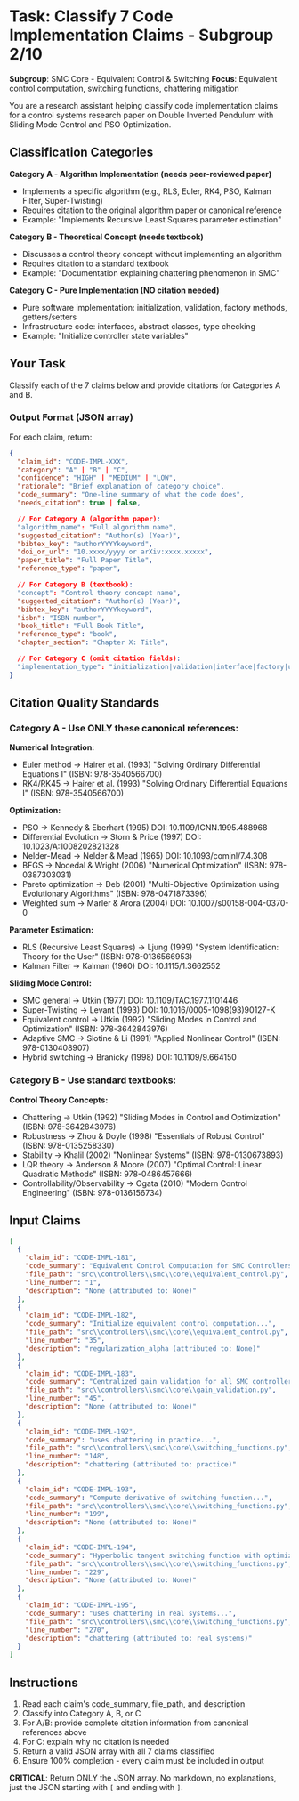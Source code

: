 # Task: Classify 7 Code Implementation Claims - Subgroup 2/10

**Subgroup**: SMC Core - Equivalent Control & Switching
**Focus**: Equivalent control computation, switching functions, chattering mitigation

You are a research assistant helping classify code implementation claims for a control systems research paper on Double Inverted Pendulum with Sliding Mode Control and PSO Optimization.

## Classification Categories

**Category A - Algorithm Implementation (needs peer-reviewed paper)**
- Implements a specific algorithm (e.g., RLS, Euler, RK4, PSO, Kalman Filter, Super-Twisting)
- Requires citation to the original algorithm paper or canonical reference
- Example: "Implements Recursive Least Squares parameter estimation"

**Category B - Theoretical Concept (needs textbook)**
- Discusses a control theory concept without implementing an algorithm
- Requires citation to a standard textbook
- Example: "Documentation explaining chattering phenomenon in SMC"

**Category C - Pure Implementation (NO citation needed)**
- Pure software implementation: initialization, validation, factory methods, getters/setters
- Infrastructure code: interfaces, abstract classes, type checking
- Example: "Initialize controller state variables"

## Your Task

Classify each of the 7 claims below and provide citations for Categories A and B.

### Output Format (JSON array)

For each claim, return:

```json
{
  "claim_id": "CODE-IMPL-XXX",
  "category": "A" | "B" | "C",
  "confidence": "HIGH" | "MEDIUM" | "LOW",
  "rationale": "Brief explanation of category choice",
  "code_summary": "One-line summary of what the code does",
  "needs_citation": true | false,

  // For Category A (algorithm paper):
  "algorithm_name": "Full algorithm name",
  "suggested_citation": "Author(s) (Year)",
  "bibtex_key": "authorYYYYkeyword",
  "doi_or_url": "10.xxxx/yyyy or arXiv:xxxx.xxxxx",
  "paper_title": "Full Paper Title",
  "reference_type": "paper",

  // For Category B (textbook):
  "concept": "Control theory concept name",
  "suggested_citation": "Author(s) (Year)",
  "bibtex_key": "authorYYYYkeyword",
  "isbn": "ISBN number",
  "book_title": "Full Book Title",
  "reference_type": "book",
  "chapter_section": "Chapter X: Title",

  // For Category C (omit citation fields):
  "implementation_type": "initialization|validation|interface|factory|utility"
}
```

## Citation Quality Standards

### Category A - Use ONLY these canonical references:

**Numerical Integration:**
- Euler method → Hairer et al. (1993) "Solving Ordinary Differential Equations I" (ISBN: 978-3540566700)
- RK4/RK45 → Hairer et al. (1993) "Solving Ordinary Differential Equations I" (ISBN: 978-3540566700)

**Optimization:**
- PSO → Kennedy & Eberhart (1995) DOI: 10.1109/ICNN.1995.488968
- Differential Evolution → Storn & Price (1997) DOI: 10.1023/A:1008202821328
- Nelder-Mead → Nelder & Mead (1965) DOI: 10.1093/comjnl/7.4.308
- BFGS → Nocedal & Wright (2006) "Numerical Optimization" (ISBN: 978-0387303031)
- Pareto optimization → Deb (2001) "Multi-Objective Optimization using Evolutionary Algorithms" (ISBN: 978-0471873396)
- Weighted sum → Marler & Arora (2004) DOI: 10.1007/s00158-004-0370-0

**Parameter Estimation:**
- RLS (Recursive Least Squares) → Ljung (1999) "System Identification: Theory for the User" (ISBN: 978-0136566953)
- Kalman Filter → Kalman (1960) DOI: 10.1115/1.3662552

**Sliding Mode Control:**
- SMC general → Utkin (1977) DOI: 10.1109/TAC.1977.1101446
- Super-Twisting → Levant (1993) DOI: 10.1016/0005-1098(93)90127-K
- Equivalent control → Utkin (1992) "Sliding Modes in Control and Optimization" (ISBN: 978-3642843976)
- Adaptive SMC → Slotine & Li (1991) "Applied Nonlinear Control" (ISBN: 978-0130408907)
- Hybrid switching → Branicky (1998) DOI: 10.1109/9.664150

### Category B - Use standard textbooks:

**Control Theory Concepts:**
- Chattering → Utkin (1992) "Sliding Modes in Control and Optimization" (ISBN: 978-3642843976)
- Robustness → Zhou & Doyle (1998) "Essentials of Robust Control" (ISBN: 978-0135258330)
- Stability → Khalil (2002) "Nonlinear Systems" (ISBN: 978-0130673893)
- LQR theory → Anderson & Moore (2007) "Optimal Control: Linear Quadratic Methods" (ISBN: 978-0486457666)
- Controllability/Observability → Ogata (2010) "Modern Control Engineering" (ISBN: 978-0136156734)

## Input Claims

```json
[
  {
    "claim_id": "CODE-IMPL-181",
    "code_summary": "Equivalent Control Computation for SMC Controllers...",
    "file_path": "src\\controllers\\smc\\core\\equivalent_control.py",
    "line_number": "1",
    "description": "None (attributed to: None)"
  },
  {
    "claim_id": "CODE-IMPL-182",
    "code_summary": "Initialize equivalent control computation...",
    "file_path": "src\\controllers\\smc\\core\\equivalent_control.py",
    "line_number": "35",
    "description": "regularization_alpha (attributed to: None)"
  },
  {
    "claim_id": "CODE-IMPL-183",
    "code_summary": "Centralized gain validation for all SMC controller types...",
    "file_path": "src\\controllers\\smc\\core\\gain_validation.py",
    "line_number": "45",
    "description": "None (attributed to: None)"
  },
  {
    "claim_id": "CODE-IMPL-192",
    "code_summary": "uses chattering in practice...",
    "file_path": "src\\controllers\\smc\\core\\switching_functions.py",
    "line_number": "148",
    "description": "chattering (attributed to: practice)"
  },
  {
    "claim_id": "CODE-IMPL-193",
    "code_summary": "Compute derivative of switching function...",
    "file_path": "src\\controllers\\smc\\core\\switching_functions.py",
    "line_number": "199",
    "description": "None (attributed to: None)"
  },
  {
    "claim_id": "CODE-IMPL-194",
    "code_summary": "Hyperbolic tangent switching function with optimized slope...",
    "file_path": "src\\controllers\\smc\\core\\switching_functions.py",
    "line_number": "229",
    "description": "None (attributed to: None)"
  },
  {
    "claim_id": "CODE-IMPL-195",
    "code_summary": "uses chattering in real systems...",
    "file_path": "src\\controllers\\smc\\core\\switching_functions.py",
    "line_number": "270",
    "description": "chattering (attributed to: real systems)"
  }
]
```

## Instructions

1. Read each claim's code_summary, file_path, and description
2. Classify into Category A, B, or C
3. For A/B: provide complete citation information from canonical references above
4. For C: explain why no citation is needed
5. Return a valid JSON array with all 7 claims classified
6. Ensure 100% completion - every claim must be included in output

**CRITICAL**: Return ONLY the JSON array. No markdown, no explanations, just the JSON starting with `[` and ending with `]`.
